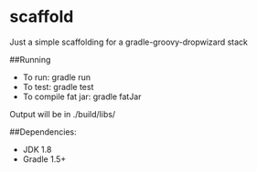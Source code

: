 scaffold
========

Just a simple scaffolding for a gradle-groovy-dropwizard stack

##Running
* To run: gradle run
* To test: gradle test
* To compile fat jar: gradle fatJar

Output will be in ./build/libs/

##Dependencies:
* JDK 1.8
* Gradle 1.5+
